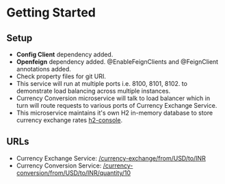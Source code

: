 # Getting Started

## Setup

- **Config Client** dependency added.
- **Openfeign** dependency added. @EnableFeignClients and @FeignClient annotations added.
- Check property files for git URI.
- This service will run at multiple ports i.e. 8100, 8101, 8102. to demonstrate load balancing across multiple instances.
- Currency Conversion microservice will talk to load balancer which in turn will route requests to various ports of Currency Exchange Service.
- This microservice maintains it's own H2 in-memory database to store currency exchange rates [h2-console](http://localhost:8000/h2-console).

## URLs

- Currency Exchange Service: [/currency-exchange/from/USD/to/INR](http://localhost:8000/currency-exchange/from/USD/to/INR)
- Currency Conversion Service: [/currency-conversion/from/USD/to/INR/quantity/10](http://localhost:8100/currency-conversion/from/USD/to/INR/quantity/10)
